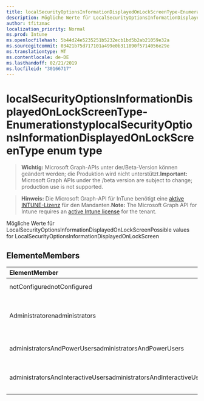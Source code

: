 ```yaml
---
title: localSecurityOptionsInformationDisplayedOnLockScreenType-Enumerationstyp
description: Mögliche Werte für LocalSecurityOptionsInformationDisplayedOnLockScreen
author: tfitzmac
localization_priority: Normal
ms.prod: Intune
ms.openlocfilehash: 5b44d24e5235251b5232ecb1bd5b2ab21059e32a
ms.sourcegitcommit: 03421b75d717101a499e0b311890f5714056e29e
ms.translationtype: MT
ms.contentlocale: de-DE
ms.lasthandoff: 02/21/2019
ms.locfileid: "30166717"
---
```

# <a name="localsecurityoptionsinformationdisplayedonlockscreentype-enum-type"></a><span data-ttu-id="519bd-103">localSecurityOptionsInformationDisplayedOnLockScreenType-Enumerationstyp</span><span class="sxs-lookup"><span data-stu-id="519bd-103">localSecurityOptionsInformationDisplayedOnLockScreenType enum type</span></span>

> <span data-ttu-id="519bd-104">**Wichtig:** Microsoft Graph-APIs unter der/Beta-Version können geändert werden; die Produktion wird nicht unterstützt.</span><span class="sxs-lookup"><span data-stu-id="519bd-104">**Important:** Microsoft Graph APIs under the /beta version are subject to change; production use is not supported.</span></span>

> <span data-ttu-id="519bd-105">**Hinweis:** Die Microsoft Graph-API für InTune benötigt eine [aktive INTUNE-Lizenz](https://go.microsoft.com/fwlink/?linkid=839381) für den Mandanten.</span><span class="sxs-lookup"><span data-stu-id="519bd-105">**Note:** The Microsoft Graph API for Intune requires an [active Intune license](https://go.microsoft.com/fwlink/?linkid=839381) for the tenant.</span></span>

<span data-ttu-id="519bd-106">Mögliche Werte für LocalSecurityOptionsInformationDisplayedOnLockScreen</span><span class="sxs-lookup"><span data-stu-id="519bd-106">Possible values for LocalSecurityOptionsInformationDisplayedOnLockScreen</span></span>

## <a name="members"></a><span data-ttu-id="519bd-107">Elemente</span><span class="sxs-lookup"><span data-stu-id="519bd-107">Members</span></span>
|<span data-ttu-id="519bd-108">Element</span><span class="sxs-lookup"><span data-stu-id="519bd-108">Member</span></span>|<span data-ttu-id="519bd-109">Wert</span><span class="sxs-lookup"><span data-stu-id="519bd-109">Value</span></span>|<span data-ttu-id="519bd-110">Beschreibung</span><span class="sxs-lookup"><span data-stu-id="519bd-110">Description</span></span>|
|:---|:---|:---|
|<span data-ttu-id="519bd-111">notConfigured</span><span class="sxs-lookup"><span data-stu-id="519bd-111">notConfigured</span></span>|<span data-ttu-id="519bd-112">0</span><span class="sxs-lookup"><span data-stu-id="519bd-112">0</span></span>|<span data-ttu-id="519bd-113">Nicht konfiguriert</span><span class="sxs-lookup"><span data-stu-id="519bd-113">Not Configured</span></span>|
|<span data-ttu-id="519bd-114">Administratoren</span><span class="sxs-lookup"><span data-stu-id="519bd-114">administrators</span></span>|<span data-ttu-id="519bd-115">1</span><span class="sxs-lookup"><span data-stu-id="519bd-115">1</span></span>|<span data-ttu-id="519bd-116">Benutzeranzeigename, Domänen-und Benutzernamen</span><span class="sxs-lookup"><span data-stu-id="519bd-116">User display name, domain and user names</span></span>|
|<span data-ttu-id="519bd-117">administratorsAndPowerUsers</span><span class="sxs-lookup"><span data-stu-id="519bd-117">administratorsAndPowerUsers</span></span>|<span data-ttu-id="519bd-118">2</span><span class="sxs-lookup"><span data-stu-id="519bd-118">2</span></span>|<span data-ttu-id="519bd-119">Nur Anzeigename des Benutzers</span><span class="sxs-lookup"><span data-stu-id="519bd-119">User display name only</span></span>|
|<span data-ttu-id="519bd-120">administratorsAndInteractiveUsers</span><span class="sxs-lookup"><span data-stu-id="519bd-120">administratorsAndInteractiveUsers</span></span>|<span data-ttu-id="519bd-121">3</span><span class="sxs-lookup"><span data-stu-id="519bd-121">3</span></span>|<span data-ttu-id="519bd-122">Benutzerinformationen werden nicht angezeigt</span><span class="sxs-lookup"><span data-stu-id="519bd-122">Do not display user information</span></span>|




